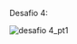 Desafio 4:

![desafio 4_pt1](https://user-images.githubusercontent.com/60633445/178985841-abf346ed-7d2d-41f2-93ff-24645920a0c8.png)
